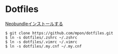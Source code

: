# Dotfiles

[Neobundleインストールする](https://github.com/Shougo/neobundle.vim)

```
$ git clone https://github.com/mpon/dotfiles.git
$ ln -s dotfiles/.zshrc ~/.zshrc
$ ln -s dotfiles/.vimrc ~/.vimrc
$ ln -s dotfiles/.my.cnf ~/.my.cnf
```
